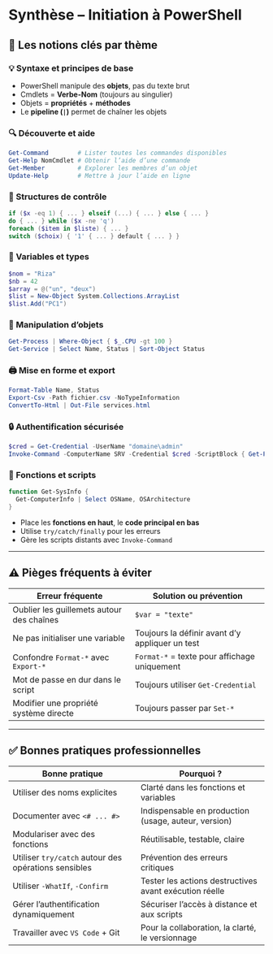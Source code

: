 # Synthèse – Initiation à PowerShell

## 📌 Les notions clés par thème

### 💡 Syntaxe et principes de base

- PowerShell manipule des **objets**, pas du texte brut
- Cmdlets = **Verbe-Nom** (toujours au singulier)
- Objets = **propriétés** + **méthodes**
- Le **pipeline (`|`)** permet de chaîner les objets

### 🔍 Découverte et aide

```powershell
Get-Command        # Lister toutes les commandes disponibles
Get-Help NomCmdlet # Obtenir l’aide d’une commande
Get-Member         # Explorer les membres d’un objet
Update-Help        # Mettre à jour l’aide en ligne
```

### 🔁 Structures de contrôle

```powershell
if ($x -eq 1) { ... } elseif (...) { ... } else { ... }
do { ... } while ($x -ne 'q')
foreach ($item in $liste) { ... }
switch ($choix) { '1' { ... } default { ... } }
```

### 🧮 Variables et types

```powershell
$nom = "Riza"
$nb = 42
$array = @("un", "deux")
$list = New-Object System.Collections.ArrayList
$list.Add("PC1")
```

### 🔄 Manipulation d’objets

```powershell
Get-Process | Where-Object { $_.CPU -gt 100 }
Get-Service | Select Name, Status | Sort-Object Status
```

### 🖨️ Mise en forme et export

```powershell
Format-Table Name, Status
Export-Csv -Path fichier.csv -NoTypeInformation
ConvertTo-Html | Out-File services.html
```

### 🔒 Authentification sécurisée

```powershell
$cred = Get-Credential -UserName "domaine\admin"
Invoke-Command -ComputerName SRV -Credential $cred -ScriptBlock { Get-Process }
```

### 🧱 Fonctions et scripts

```powershell
function Get-SysInfo {
  Get-ComputerInfo | Select OSName, OSArchitecture
}
```

- Place les **fonctions en haut**, le **code principal en bas**
- Utilise `try/catch/finally` pour les erreurs
- Gère les scripts distants avec `Invoke-Command`

---

## ⚠️ Pièges fréquents à éviter

|Erreur fréquente|Solution ou prévention|
|---|---|
|Oublier les guillemets autour des chaînes|`$var = "texte"`|
|Ne pas initialiser une variable|Toujours la définir avant d’y appliquer un test|
|Confondre `Format-*` avec `Export-*`|`Format-*` = texte pour affichage uniquement|
|Mot de passe en dur dans le script|Toujours utiliser `Get-Credential`|
|Modifier une propriété système directe|Toujours passer par `Set-*`|

---

## ✅ Bonnes pratiques professionnelles

|Bonne pratique|Pourquoi ?|
|---|---|
|Utiliser des noms explicites|Clarté dans les fonctions et variables|
|Documenter avec `<# ... #>`|Indispensable en production (usage, auteur, version)|
|Modulariser avec des fonctions|Réutilisable, testable, claire|
|Utiliser `try/catch` autour des opérations sensibles|Prévention des erreurs critiques|
|Utiliser `-WhatIf`, `-Confirm`|Tester les actions destructives avant exécution réelle|
|Gérer l’authentification dynamiquement|Sécuriser l’accès à distance et aux scripts|
|Travailler avec `VS Code` + Git|Pour la collaboration, la clarté, le versionnage|

